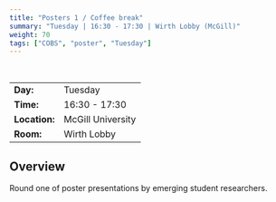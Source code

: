 ```yaml
---
title: "Posters 1 / Coffee break"
summary: "Tuesday | 16:30 - 17:30 | Wirth Lobby (McGill)"
weight: 70
tags: ["COBS", "poster", "Tuesday"]
---
```


<br>

|               |                   |
| ------------- | ----------------- |
| **Day:**      | Tuesday           |
| **Time:**     | 16:30 - 17:30     |
| **Location:** | McGill University |
| **Room:**     | Wirth Lobby       |

## Overview

Round one of poster presentations by emerging student researchers.

<!--
## Presenters

- coming soon
-->
